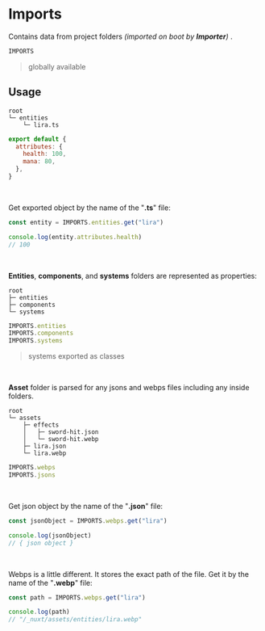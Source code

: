 # Imports

Contains data from project folders _(imported on boot by **Importer**)_
.

```js
IMPORTS
```

> globally available

## Usage

```terminal
root
└─ entities
    └─ lira.ts
```

```js
export default {
  attributes: {
    health: 100,
    mana: 80,
  },
}
```

<br>

Get exported object by the name of the "**.ts**" file:

```js
const entity = IMPORTS.entities.get("lira")

console.log(entity.attributes.health)
// 100
```

<br>

**Entities**, **components**, and **systems** folders are represented as properties:

```terminal
root
├─ entities
├─ components
└─ systems
```

```js
IMPORTS.entities
IMPORTS.components
IMPORTS.systems
```

> systems exported as classes

 <br>

**Asset** folder is parsed for any jsons and webps files including any inside folders.

```terminal
root
└─ assets
    ├─ effects
    │   ├─ sword-hit.json
    │   └─ sword-hit.webp
    ├─ lira.json
    └─ lira.webp
```

```js
IMPORTS.webps
IMPORTS.jsons
```

<br>

Get json object by the name of the "**.json**" file:

```js
const jsonObject = IMPORTS.webps.get("lira")

console.log(jsonObject)
// { json object }
```

<br>

Webps is a little different. It stores the exact path of the file. Get it by the name of the "**.webp**" file:

```js
const path = IMPORTS.webps.get("lira")

console.log(path)
// "/_nuxt/assets/entities/lira.webp"
```

<br>
